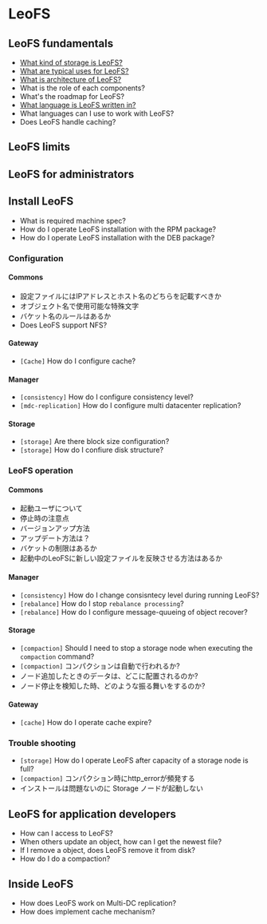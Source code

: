 # LeoFS 
## LeoFS fundamentals
* [What kind of storage is LeoFS?](contents/what-kind-of-storage-is-leofs.md)
* [What are typical uses for LeoFS?](contents/what-are-typical-uses-for-leofs.md)
* [What is architecture of LeoFS?](contents/what-is-architecture-of-leofs.md)
* What is the role of each components?
* What's the roadmap for LeoFS?
* [What language is LeoFS written in?](contents/what-language-is-leofs-written-in.md)
* What languages can I use to work with LeoFS?
* Does LeoFS handle caching?


## LeoFS limits


## LeoFS for administrators
## Install LeoFS
* What is required machine spec?
* How do I operate LeoFS installation with the RPM package?
* How do I operate LeoFS installation with the DEB package?


### Configuration
#### Commons
* 設定ファイルにはIPアドレスとホスト名のどちらを記載すべきか
* オブジェクト名で使用可能な特殊文字
* バケット名のルールはあるか
* Does LeoFS support NFS?

#### Gateway
* ``[Cache]`` How do I configure cache?

#### Manager
* ``[consistency]`` How do I configure consistency level?
* ``[mdc-replication]`` How do I configure multi datacenter replication?

#### Storage
* ``[storage]`` Are there block size configuration? 
* ``[storage]`` How do I confiure disk structure?


### LeoFS operation
#### Commons
* 起動ユーザについて
* 停止時の注意点
* バージョンアップ方法
* アップデート方法は？
* バケットの制限はあるか
* 起動中のLeoFSに新しい設定ファイルを反映させる方法はあるか

#### Manager
* ``[consistency]`` How do I change consisntecy level during running LeoFS?
* ``[rebalance]`` How do I stop ``rebalance processing``?
* ``[rebalance]`` How do I configure message-quueing of object recover?

#### Storage
* ``[compaction]`` Should I need to stop a storage node when executing the ``compaction`` command?
* ``[compaction]`` コンパクションは自動で行われるか?
* ノード追加したときのデータは、どこに配置されるのか?
* ノード停止を検知した時、どのような振る舞いをするのか?

#### Gateway
* ``[cache]`` How do I operate cache expire?


### Trouble shooting
* ``[storage]`` How do I operate LeoFS after capacity of a storage node is full?
* ``[compaction]`` コンパクション時にhttp_errorが頻発する
* インストールは問題ないのに Storage ノードが起動しない

## LeoFS for application developers
* How can I access to LeoFS?
* When others update an object, how can I get the newest file?
* If I remove a object, does LeoFS remove it from disk?
* How do I do a compaction?

## Inside LeoFS
* How does LeoFS work on Multi-DC replication?
* How does implement cache mechanism?




